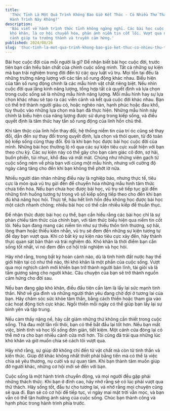 ```yaml
---
title:
  'Thức Tỉnh Là Một Quá Trình Không Bao Giờ Kết Thúc - Có Nhiều Thử Thách Trên
  Hành Trình Này Không?'
description:
  'Bài viết về hành trình thức tỉnh không ngừng nghỉ. Các bài học cuộc đời, dù
  khó khăn, là cơ hội chuyển hóa, phản ánh niềm tin cốt lõi. Vượt qua nghịch
  cảnh giúp ta trưởng thành và truyền cảm hứng.'
published: 2024/08/26
slug: 'thuc-tinh-la-mot-qua-trinh-khong-bao-gio-ket-thuc-co-nhieu-thu-thach-tren-hanh-trinh-nay-khong'
---
```


Bài học cuộc đời của mỗi người là gì? Để nhận biết bài học cuộc đời, trước tiên
bạn cần hiểu bản chất của chính cuộc sống mình. Tất cả những sự kiện mà bạn trải
nghiệm trong đời đến từ các quy luật vũ trụ. Mọi tồn tại đều là những trường
năng lượng với các tần số rung động khác nhau. Biểu hiện của tần số rung động
chính là các mẫu hình vật chất riêng biệt. Nếu nhìn cuộc đời qua lăng kính năng
lượng, tổng hợp tất cả quyết định và lựa chọn trong cuộc sống sẽ là những mẫu
hình năng lượng. Mỗi mẫu hình hay sự lựa chọn khác nhau sẽ tạo ra các viễn cảnh
và kết quả cuộc đời khác nhau. Bạn có thể trở thành người giàu có, hoặc nghèo
nàn, hạnh phúc hoặc đau khổ, tùy thuộc vào những lựa chọn mà bạn đã thực hiện.
Những mẫu hình này chính là biểu hiện của năng lượng được sử dụng trong kiếp
sống, và điều quyết định là tâm thức hay tần số rung động của linh hồn chủ thể.

Khi tâm thức của linh hồn thay đổi, hệ thống niềm tin của trí óc cũng sẽ thay
đổi, dẫn đến sự thay đổi trong quyết định, lựa chọn và thói quen, từ đó toàn bộ
kiếp sống cũng thay đổi. Đó là khi bạn học được bài học cuộc đời của mình. Những
bài học thường lộ rõ qua các sự kiện tiêu cực xuất hiện với bạn theo chu kỳ. Các
sự kiện này có thể gây cho bạn cảm giác cô đơn, sợ hãi, buồn phiền, tủi nhục,
khổ đau và mất mát. Chúng như những viên gạch từ cuộc sống ném về phía bạn với
cùng một mẫu hình, nhưng với cường độ ngày càng tăng cho đến khi bạn không thể
phớt lờ nữa.

Nhiều người dán nhãn những điều này là nghiệp báo, nhưng thực tế, tiêu cực là
món quà vũ trụ gửi đến để chuyển hóa những mẫu hình tâm thức chưa tiến hóa. Nếu
bạn chưa học được bài học, vũ trụ sẽ tiếp tục gửi đến những tình huống tương tự
trong vô số kiếp sống tiếp theo cho đến khi bạn đủ khả năng học hỏi. Thực tế,
hầu hết linh hồn đều không học được bài học một cách nhanh chóng; nhiều bài học
có thể cần nhiều kiếp để thuần thục.

Để nhận thức được bài học cụ thể, bạn cần hiểu rằng các bài học chỉ là sự phản
chiếu tâm thức của chính bạn, với tâm thức biểu hiện qua niềm tin cốt lõi. Nếu
bạn đang mang các niềm tin như sự thiếu thốn tình thương, sợ hãi, lòng tham hoặc
thiếu kiên nhẫn, vũ trụ sẽ đem đến những sự kiện tương tự để dạy bạn vượt qua.
Khi có bất kỳ sự kiện nào tiêu cực xảy đến, hãy thành thực quan sát bản thân và
trải nghiệm đó. Khó khăn là thời điểm bạn cần sống tốt nhất, vì nó đem đến cơ
hội trải nghiệm và học hỏi.

Hãy nhớ rằng, trong bất kỳ hoàn cảnh nào, dù là tình hình đất nước hay thế giới
hiện tại có như thế nào, thì khó khăn là một phần của cuộc sống. Vượt qua mọi
nghịch cảnh mới khiến bạn trở thành người bản lĩnh, tài giỏi và là tấm gương
sáng cho người khác. Câu chuyện của bạn sẽ trở thành nguồn cảm hứng cho đời sau.

Nếu bạn đang gặp khó khăn, điều đầu tiên cần làm là lấy lại sức mạnh tinh thần.
Nhớ về gia đình và những người thân yêu đang chờ đợi ở tương lai của bạn. Hãy
chăm sóc sức khỏe tâm thần, bằng cách thiền hoặc tham gia vào các hoạt động tích
cực khác. Ngồi thiền mỗi ngày có thể giúp bạn lấy lại sự bình yên và tập trung.

Nếu cảm thấy nặng nề, hãy cắt giảm những thứ không cần thiết trong cuộc sống.
Thà đau một lần rồi thôi, bạn có thể bắt đầu lại tốt hơn. Nếu bạn mất việc, bình
tĩnh và học lối sống đơn giản, tiết kiệm. Một cánh cửa đóng lại có thể mở ra cho
bạn nhiều cánh cửa mới hơn. Tôi cũng đã trải qua những lúc khó khăn và giờ muốn
chia sẻ cách tôi vượt qua.

Hãy nhớ rằng, sự giúp đỡ không chỉ đến từ vật chất mà còn từ tinh thần và kiến
thức. Giúp đỡ khác không nhất thiết phải bằng tiền mà có thể là việc chia sẻ yêu
thương, nụ cười và sự quan tâm. Khi bạn thành tâm muốn giúp đỡ người khác, những
cơ hội mới sẽ đến với bạn.

Cuộc sống là một hành trình chuyển động, và mọi người đều gặp phải những thách
thức. Khi bạn ở đỉnh cao, hãy nhớ rằng sẽ có lúc phải vượt qua thử thách. Hãy
sống tốt, đầu tư cho tương lai, và nhớ rằng mọi chuyện cũng sẽ qua đi. Bạn sẽ có
cơ hội để tiếp tục, vì ngày mai mặt trời vẫn mọc, và bạn vẫn có thể tận hưởng
ánh sáng của cuộc sống. Chúc bạn thành công và hạnh phúc trong hành trình phía
trước.
